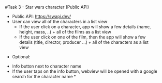 #Task 3 - Star wars character (Public API)
- Public API: https://swapi.dev/
- User can view all of the characters in a list view
  - If the user click on a character, app will show a few details (name, height, mass, ..) + all of the films as a list view 
  - If the user click on one of the film, then the app will show a few details (title, director, producer …) + all of the characters as a list view

* Optional:
- Info button next to character name
- If the user taps on the info button, webview will be opened with a google search for the character name *
